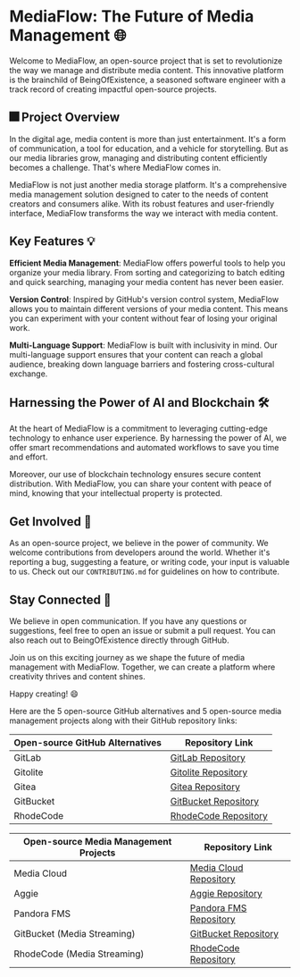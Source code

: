 # MediaFlow: The Future of Media Management 🌐

Welcome to MediaFlow, an open-source project that is set to revolutionize the way we manage and distribute media content. This innovative platform is the brainchild of BeingOfExistence, a seasoned software engineer with a track record of creating impactful open-source projects.

## 🎆 Project Overview

In the digital age, media content is more than just entertainment. It's a form of communication, a tool for education, and a vehicle for storytelling. But as our media libraries grow, managing and distributing content efficiently becomes a challenge. That's where MediaFlow comes in.

MediaFlow is not just another media storage platform. It's a comprehensive media management solution designed to cater to the needs of content creators and consumers alike. With its robust features and user-friendly interface, MediaFlow transforms the way we interact with media content.

## Key Features 💡

**Efficient Media Management**: MediaFlow offers powerful tools to help you organize your media library. From sorting and categorizing to batch editing and quick searching, managing your media content has never been easier.

**Version Control**: Inspired by GitHub's version control system, MediaFlow allows you to maintain different versions of your media content. This means you can experiment with your content without fear of losing your original work.

**Multi-Language Support**: MediaFlow is built with inclusivity in mind. Our multi-language support ensures that your content can reach a global audience, breaking down language barriers and fostering cross-cultural exchange.

## Harnessing the Power of AI and Blockchain 🛠️

At the heart of MediaFlow is a commitment to leveraging cutting-edge technology to enhance user experience. By harnessing the power of AI, we offer smart recommendations and automated workflows to save you time and effort.

Moreover, our use of blockchain technology ensures secure content distribution. With MediaFlow, you can share your content with peace of mind, knowing that your intellectual property is protected.

## Get Involved 🤝

As an open-source project, we believe in the power of community. We welcome contributions from developers around the world. Whether it's reporting a bug, suggesting a feature, or writing code, your input is valuable to us. Check out our `CONTRIBUTING.md` for guidelines on how to contribute.

## Stay Connected 📧

We believe in open communication. If you have any questions or suggestions, feel free to open an issue or submit a pull request. You can also reach out to BeingOfExistence directly through GitHub.

Join us on this exciting journey as we shape the future of media management with MediaFlow. Together, we can create a platform where creativity thrives and content shines.

Happy creating! 😄

Here are the 5 open-source GitHub alternatives and 5 open-source media management projects along with their GitHub repository links:

| Open-source GitHub Alternatives | Repository Link |
| --- | --- |
| GitLab | [GitLab Repository](^8^) |
| Gitolite | [Gitolite Repository](^13^) |
| Gitea | [Gitea Repository](^16^) |
| GitBucket | [GitBucket Repository](^19^) |
| RhodeCode | [RhodeCode Repository](^31^) |

| Open-source Media Management Projects | Repository Link |
| --- | --- |
| Media Cloud | [Media Cloud Repository](^27^) |
| Aggie | [Aggie Repository](^31^) |
| Pandora FMS | [Pandora FMS Repository](^35^) |
| GitBucket (Media Streaming) | [GitBucket Repository](^19^) |
| RhodeCode (Media Streaming) | [RhodeCode Repository](^31^) |

<!-- git clone REPOSITORY_LINK (REPOSITORY_NAME->in smallercase) && cd (REPOSITORY_NAME->in smallercase) && rm -rf .git && cd .. -->

<!-- # 🌟 Multiversal-Runtime: A Joyful Journey into the Universe of Javascipt Runtimes 🚀

Welcome aboard the spaceship of **Multiversal-Javascript-Runtime**, an open-source project that's as exciting and boundless as the universe itself! 🌌 Initiated by the brilliant BeingOfExistence, this project is your one-stop solution to all runtime issues. It's like having a trusty toolbox 🧰 that's equipped to handle any hiccup in your coding journey.

## 🎆 Project Overview

Imagine you're crafting a beautiful piece of code, but suddenly, you hit a roadblock - a runtime issue. It's like coming across an alien 👽 in your interstellar journey. But fear not! The Multiversal-Runtime project is here to help. It's designed to tackle all runtime issues, providing a smooth flight for your applications across the coding cosmos.

## 🚀 Key Features

1. **Universal Compatibility**: Just like the universe embraces every star, our project is compatible with various programming languages and platforms. It's truly "multiversal"! 🌍🪐

2. **Error Handling**: Our project is like a skilled astronaut 👩‍🚀 who knows how to handle emergencies. It provides robust error handling mechanisms to ensure your programs run smoothly.

3. **Performance Optimization**: We believe in traveling at light speed! 💫 Our project includes features for performance optimization, helping your applications run faster and more efficiently.

4. **Scalability**: As your ambitions grow, so does our project. Built with scalability in mind, it can handle increasing loads as your application expands.

5. **Community Support**: We're all about teamwork here! 👫 As an open-source project, we encourage contributions from the developer community, fostering innovation and continuous improvement.

So buckle up and join us on this exciting journey! With Multiversal-Runtime, navigating the coding universe becomes a joyride. It's not just about solving problems; it's about exploring possibilities and pushing boundaries. So let's code, create, and conquer the universe together! 🎉🚀

GitHub repositories for the runtimes:

| Runtime | GitHub Repository |
| --- | --- |
| pnpm | https://github.com/pnpm/pnpm |
| bun | https://github.com/oven-sh/bun |
| node | https://github.com/nodejs/node | -->

<!-- git clone https://github.com/gitlabhq/gitlabhq.git gitlab && cd gitlab && rm -rf .git && cd ..
git clone https://github.com/sitaramc/gitolite.git gitolite && cd gitolite && rm -rf .git && cd ..
git clone https://github.com/go-gitea/gitea.git gitea && cd gitea && rm -rf .git && cd ..
git clone https://github.com/gitbucket/gitbucket.git gitbucket && cd gitbucket && rm -rf .git && cd ..
git clone https://github.com/rhodecode/rhodecode-enterprise-ce.git rhodecode && cd rhodecode && rm -rf .git && cd ..
git clone https://github.com/mediacloud/backend.git mediacloud && cd mediacloud && rm -rf .git && cd ..
git clone https://github.com/TID-Lab/aggie.git aggie && cd aggie && rm -rf .git && cd ..
git clone https://github.com/pandorafms/pandorafms.git pandorafms && cd pandorafms && rm -rf .git && cd ..
git clone https://github.com/gitbucket/gitbucket.git gitbucket-media-streaming && cd gitbucket-media-streaming && rm -rf .git && cd ..
git clone https://github.com/rhodecode/rhodecode-enterprise-ce.git rhodecode-media-streaming && cd rhodecode-media-streaming && rm -rf .git && cd .. -->
